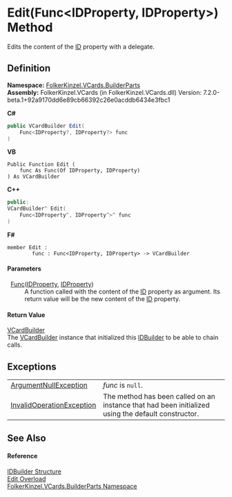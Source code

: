 # Edit(Func&lt;IDProperty, IDProperty&gt;) Method


Edits the content of the <a href="5913b05b-0099-90a2-2736-25ace1bce6f9.md">ID</a> property with a delegate.



## Definition
**Namespace:** <a href="30716183-7f69-ceb8-b5fe-4d9f23e7fd2b.md">FolkerKinzel.VCards.BuilderParts</a>  
**Assembly:** FolkerKinzel.VCards (in FolkerKinzel.VCards.dll) Version: 7.2.0-beta.1+92a9170dd6e89cb66392c26e0acddb6434e3fbc1

**C#**
``` C#
public VCardBuilder Edit(
	Func<IDProperty?, IDProperty?> func
)
```
**VB**
``` VB
Public Function Edit ( 
	func As Func(Of IDProperty, IDProperty)
) As VCardBuilder
```
**C++**
``` C++
public:
VCardBuilder^ Edit(
	Func<IDProperty^, IDProperty^>^ func
)
```
**F#**
``` F#
member Edit : 
        func : Func<IDProperty, IDProperty> -> VCardBuilder 
```



#### Parameters
<dl><dt>  <a href="https://learn.microsoft.com/dotnet/api/system.func-2" target="_blank" rel="noopener noreferrer">Func</a>(<a href="976990ab-bc51-466f-b529-08306073c8d1.md">IDProperty</a>, <a href="976990ab-bc51-466f-b529-08306073c8d1.md">IDProperty</a>)</dt><dd>A function called with the content of the <a href="5913b05b-0099-90a2-2736-25ace1bce6f9.md">ID</a> property as argument. Its return value will be the new content of the <a href="5913b05b-0099-90a2-2736-25ace1bce6f9.md">ID</a> property.</dd></dl>

#### Return Value
<a href="4254b25b-c39b-3224-d22e-0072642cabb3.md">VCardBuilder</a>  
The <a href="4254b25b-c39b-3224-d22e-0072642cabb3.md">VCardBuilder</a> instance that initialized this <a href="ef92f0b4-701a-9cbc-b09d-9348cd91289a.md">IDBuilder</a> to be able to chain calls.

## Exceptions
<table>
<tr>
<td><a href="https://learn.microsoft.com/dotnet/api/system.argumentnullexception" target="_blank" rel="noopener noreferrer">ArgumentNullException</a></td>
<td><em>func</em> is <code>null</code>.</td></tr>
<tr>
<td><a href="https://learn.microsoft.com/dotnet/api/system.invalidoperationexception" target="_blank" rel="noopener noreferrer">InvalidOperationException</a></td>
<td>The method has been called on an instance that had been initialized using the default constructor.</td></tr>
</table>

## See Also


#### Reference
<a href="ef92f0b4-701a-9cbc-b09d-9348cd91289a.md">IDBuilder Structure</a>  
<a href="5a6fce44-c9c4-7399-ab32-522e892aa407.md">Edit Overload</a>  
<a href="30716183-7f69-ceb8-b5fe-4d9f23e7fd2b.md">FolkerKinzel.VCards.BuilderParts Namespace</a>  
